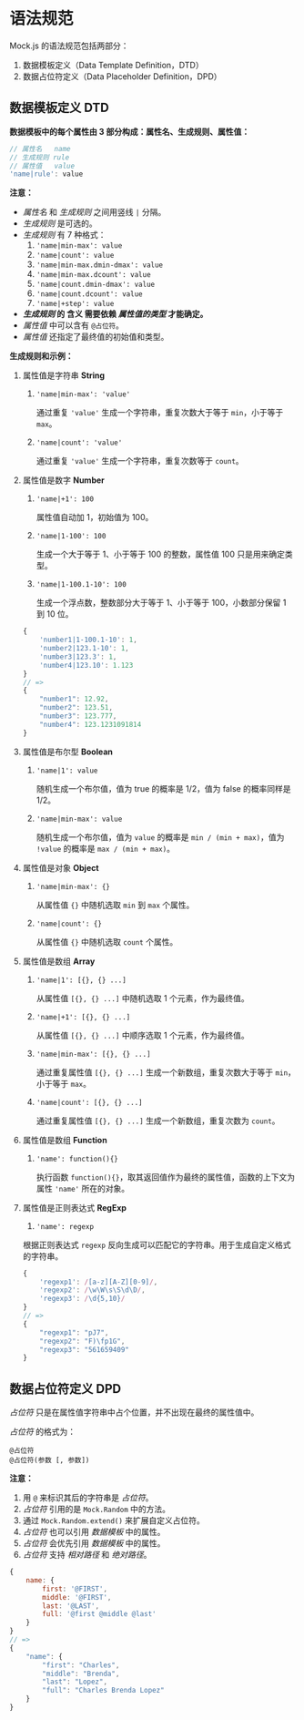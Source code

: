 # 语法规范

Mock.js 的语法规范包括两部分：

1. 数据模板定义（Data Template Definition，DTD）
2. 数据占位符定义（Data Placeholder Definition，DPD）

## 数据模板定义 DTD

**数据模板中的每个属性由 3 部分构成：属性名、生成规则、属性值：**

```js
// 属性名   name
// 生成规则 rule
// 属性值   value
'name|rule': value
```

**注意：**

* _属性名_ 和 _生成规则_ 之间用竖线 `|` 分隔。
* _生成规则_ 是可选的。
* _生成规则_ 有 7 种格式：
    1. `'name|min-max': value`
    1. `'name|count': value`
    1. `'name|min-max.dmin-dmax': value`
    1. `'name|min-max.dcount': value`
    1. `'name|count.dmin-dmax': value`
    1. `'name|count.dcount': value`
    1. `'name|+step': value`
* **_生成规则_ 的 含义 需要依赖 _属性值的类型_ 才能确定。**
* _属性值_ 中可以含有 `@占位符`。
* _属性值_ 还指定了最终值的初始值和类型。

<!-- 感谢 @麦少 同学对 Mock.js 语法的整理和分析，才有了这版相对清晰的语法文档。 -->

**生成规则和示例：**

1. 属性值是字符串 **String**

    1. `'name|min-max': 'value'` 

        通过重复 `'value'` 生成一个字符串，重复次数大于等于 `min`，小于等于 `max`。

    2. `'name|count': 'value'` 

        通过重复 `'value'` 生成一个字符串，重复次数等于 `count`。

2. 属性值是数字 **Number**

    1. `'name|+1': 100` 

        属性值自动加 1，初始值为 100。

    2. `'name|1-100': 100` 

        生成一个大于等于 1、小于等于 100 的整数，属性值 100 只是用来确定类型。

    3. `'name|1-100.1-10': 100` 

        生成一个浮点数，整数部分大于等于 1、小于等于 100，小数部分保留 1 到 10 位。

    ```js
    {
        'number1|1-100.1-10': 1,
        'number2|123.1-10': 1,
        'number3|123.3': 1,
        'number4|123.10': 1.123
    }
    // =>
    {
        "number1": 12.92,
        "number2": 123.51,
        "number3": 123.777,
        "number4": 123.1231091814
    }
    ```

3. 属性值是布尔型 **Boolean**

    1. `'name|1': value` 

        随机生成一个布尔值，值为 true 的概率是 1/2，值为 false 的概率同样是 1/2。

    2. `'name|min-max': value` 

        随机生成一个布尔值，值为 `value` 的概率是 `min / (min + max)`，值为 `!value` 的概率是 `max / (min + max)`。

4. 属性值是对象 **Object**

    1. `'name|min-max': {}`

        从属性值 `{}` 中随机选取 `min` 到 `max` 个属性。

    2. `'name|count': {}` 

        从属性值 `{}` 中随机选取 `count` 个属性。

5. 属性值是数组 **Array**

    1. `'name|1': [{}, {} ...]` 

        从属性值 `[{}, {} ...]` 中随机选取 1 个元素，作为最终值。

    2. `'name|+1': [{}, {} ...]` 

        从属性值 `[{}, {} ...]` 中顺序选取 1 个元素，作为最终值。

    3. `'name|min-max': [{}, {} ...]` 

        通过重复属性值 `[{}, {} ...]` 生成一个新数组，重复次数大于等于 `min`，小于等于 `max`。

    4. `'name|count': [{}, {} ...]` 

        通过重复属性值 `[{}, {} ...]` 生成一个新数组，重复次数为 `count`。

6. 属性值是数组 **Function**

    1. `'name': function(){}` 

        执行函数 `function(){}`，取其返回值作为最终的属性值，函数的上下文为属性 `'name'` 所在的对象。

7. 属性值是正则表达式 **RegExp**

    1. `'name': regexp` 

    根据正则表达式 `regexp` 反向生成可以匹配它的字符串。用于生成自定义格式的字符串。

    ```js
    {
        'regexp1': /[a-z][A-Z][0-9]/,
        'regexp2': /\w\W\s\S\d\D/,
        'regexp3': /\d{5,10}/
    }
    // =>
    {
        "regexp1": "pJ7",
        "regexp2": "F)\fp1G",
        "regexp3": "561659409"
    }
    ```

## 数据占位符定义 DPD

_占位符_ 只是在属性值字符串中占个位置，并不出现在最终的属性值中。

_占位符_ 的格式为：

```
@占位符
@占位符(参数 [, 参数])
```

**注意：**

1. 用 `@` 来标识其后的字符串是 _占位符_。
2. _占位符_ 引用的是 `Mock.Random` 中的方法。
3. 通过 `Mock.Random.extend()` 来扩展自定义占位符。
4. _占位符_ 也可以引用 _数据模板_ 中的属性。
5. _占位符_ 会优先引用 _数据模板_ 中的属性。
6. _占位符_ 支持 _相对路径_ 和 _绝对路径_。

```js
{
    name: {
        first: '@FIRST',
        middle: '@FIRST',
        last: '@LAST',
        full: '@first @middle @last'
    }
}
// =>
{
    "name": {
        "first": "Charles",
        "middle": "Brenda",
        "last": "Lopez",
        "full": "Charles Brenda Lopez"
    }
}
```